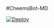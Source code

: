 #CheemsBot-MD

[![Deploy](https://www.herokucdn.com/deploy/button.svg)](https://heroku.com/deploy?template=https://github.com/kennethid/CheemsBot-MD/)
